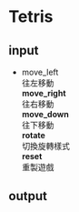 # Tetris

## input
* move_left  
往左移動  
__move_right__  
往右移動  
__move_down__  
往下移動  
__rotate__  
切換旋轉樣式  
__reset__  
重製遊戲  

## output 
